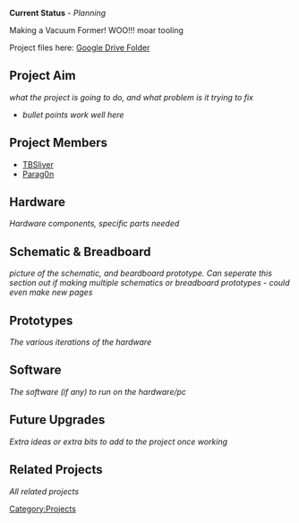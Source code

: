<onlyinclude>**Current Status** - *Planning*</onlyinclude>

Making a Vacuum Former! WOO!!! moar tooling

Project files here: [Google Drive
Folder](https://docs.google.com/folder/d/0B57wXl4KaZ0XWXV1YmtMMGl0V0E/edit)

Project Aim
-----------

*what the project is going to do, and what problem is it trying to fix*

-   *bullet points work well here*

Project Members
---------------

-   [TBSliver](user:TBSliver "wikilink")
-   [Parag0n](user:Parag0n "wikilink")

Hardware
--------

*Hardware components, specific parts needed*

Schematic & Breadboard
----------------------

*picture of the schematic, and beardboard prototype. Can seperate this
section out if making multiple schematics or breadboard prototypes -
could even make new pages*

Prototypes
----------

*The various iterations of the hardware*

Software
--------

*The software (if any) to run on the hardware/pc*

Future Upgrades
---------------

*Extra ideas or extra bits to add to the project once working*

Related Projects
----------------

*All related projects*

[Category:Projects](Category:Projects "wikilink")